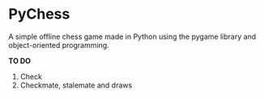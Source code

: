 PyChess
=======

A simple offline chess game made in Python using the pygame library and object-oriented programming.

**TO DO**
1. Check
2. Checkmate, stalemate and draws
